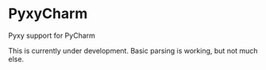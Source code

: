 # PyxyCharm

<!-- Plugin description -->
Pyxy support for PyCharm
<!-- Plugin description end -->

This is currently under development. Basic parsing is working, but not much else.
